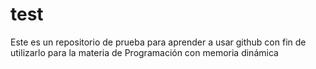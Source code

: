 # test
Este es un repositorio de prueba para aprender a usar github con fin de utilizarlo para la materia de Programación con memoria dinámica
